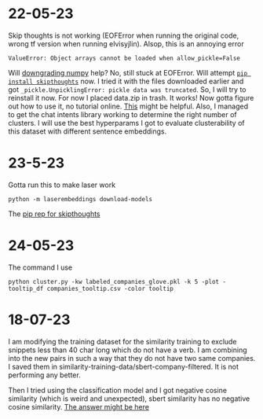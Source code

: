 # 22-05-23

Skip thoughts is not working (EOFError when running the original code, wrong tf version when running elvisyjlin). Alsop, this is an annoying error
```
ValueError: Object arrays cannot be loaded when allow_pickle=False
```
Will [downgrading numpy](https://stackoverflow.com/questions/55890813/how-to-fix-object-arrays-cannot-be-loaded-when-allow-pickle-false-for-imdb-loa) help? No, still stuck at EOFError. Will attempt [`pip install skipthoughts`](https://pypi.org/project/skipthoughts/) now. I tried it with the files downloaded earlier and got `_pickle.UnpicklingError: pickle data was truncated`. So, I will try to reinstall it now. For now I placed data.zip in trash.
It works! Now gotta figure out how to use it, no tutorial online. [This](https://github.com/jamesoneill12/NearestNeighborLanguageModeling/blob/25aa4a79cc48a953ba39fa651393f4d46d90a32c/models/embeddings/sentence/sent_reps.py#L8) might be helpful.
Also, I managed to get the chat intents library working to determine the right number of clusters. I will use the best hyperparams I got to evaluate clusterability of this dataset with different sentence embeddings.

# 23-5-23
Gotta run this to make laser work
```
python -m laserembeddings download-models
```
The [pip rep for skipthoughts](https://github.com/Cadene/skip-thoughts.torch/tree/master/pytorch)

# 24-05-23
The command I use
```
python cluster.py -kw labeled_companies_glove.pkl -k 5 -plot -tooltip_df companies_tooltip.csv -color tooltip
```

# 18-07-23
I am modifying the training dataset for the similarity training to exclude snippets less than 40 char long which do not have a verb. I am combining into the new pairs in such a way that they do not have two same companies. I saved them in similarity-training-data/sbert-company-filtered. It is not performing any better.

Then I tried using the classification model and I got negative cosine similarity (which is weird and unexpected), sbert similarity has no negative cosine similarity. [The answer might be here](https://vaibhavgarg1982.medium.com/why-are-cosine-similarities-of-text-embeddings-almost-always-positive-6bd31eaee4d5)